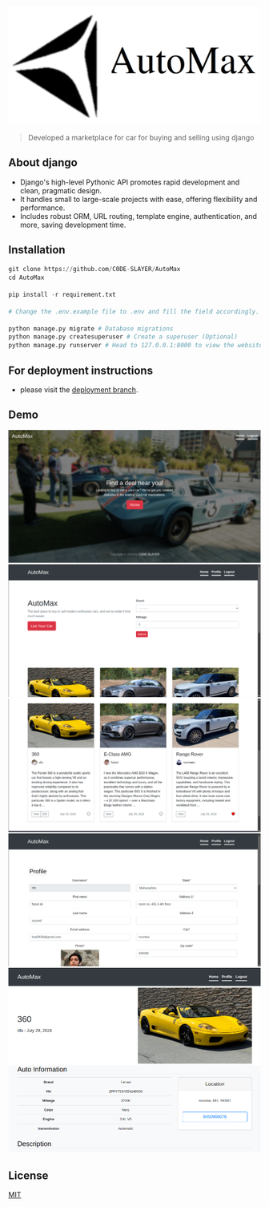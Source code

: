 ![Logo](https://raw.githubusercontent.com/C0DE-SLAYER/AutoMax/master/github_assets/logo.png)

> Developed a marketplace for car for buying and selling using django

## About django
* Django's high-level Pythonic API promotes rapid development and clean, pragmatic design.
* It handles small to large-scale projects with ease, offering flexibility and performance.
* Includes robust ORM, URL routing, template engine, authentication, and more, saving development time.

## Installation

```python
git clone https://github.com/C0DE-SLAYER/AutoMax
cd AutoMax

pip install -r requirement.txt

# Change the .env.example file to .env and fill the field accordingly. If using the s3 bucket uncomment the storages section in settings.py file and fill the field accordingly

python manage.py migrate # Database migrations
python manage.py createsuperuser # Create a superuser (Optional)
python manage.py runserver # Head to 127.0.0.1:8000 to view the website
```

## For deployment instructions
- please visit the [deployment branch](https://github.com/C0DE-SLAYER/AutoMax/tree/deployment).

## Demo

![demo_1](https://raw.githubusercontent.com/C0DE-SLAYER/AutoMax/master/github_assets/demo_1.png)
![demo_2](https://raw.githubusercontent.com/C0DE-SLAYER/AutoMax/master/github_assets/demo_2.png)
![demo_3](https://raw.githubusercontent.com/C0DE-SLAYER/AutoMax/master/github_assets/demo_3.png)
![demo_4](https://raw.githubusercontent.com/C0DE-SLAYER/AutoMax/master/github_assets/demo_4.png)
![demo_5](https://raw.githubusercontent.com/C0DE-SLAYER/AutoMax/master/github_assets/demo_5.png)

## License

[MIT](https://github.com/C0DE-SLAYER/AutoMax/blob/master/LICENSE.txt)